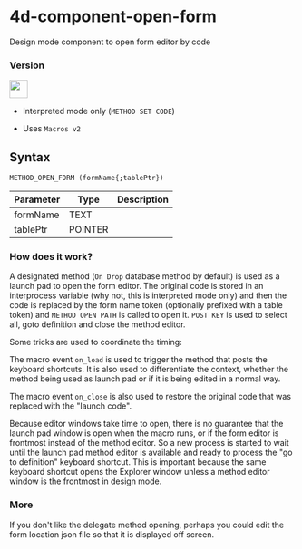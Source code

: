 # 4d-component-open-form
Design mode component to open form editor by code

### Version

<img src="https://cloud.githubusercontent.com/assets/1725068/18940649/21945000-8645-11e6-86ed-4a0f800e5a73.png" width="32" height="32" /> 

* Interpreted mode only (``METHOD SET CODE``)  

* Uses ``Macros v2``

## Syntax

```
METHOD_OPEN_FORM (formName{;tablePtr})
```

Parameter|Type|Description
------------|------------|----
formName|TEXT|
tablePtr|POINTER|

### How does it work?

A designated method (``On Drop`` database method by default) is used as a launch pad to open the form editor. The original code is stored in an interprocess variable (why not, this is interpreted mode only) and then the code is replaced by the form name token (optionally prefixed with a table token) and ``METHOD OPEN PATH`` is called to open it. ``POST KEY`` is used to select all, goto definition and close the method editor.

Some tricks are used to coordinate the timing:

The macro event ``on_load`` is used to trigger the method that posts the keyboard shortcuts. It is also used to differentiate the context, whether the method being used as launch pad or if it is being edited in a normal way. 

The macro event ``on_close`` is also used to restore the original code that was replaced with the "launch code". 

Because editor windows take time to open, there is no guarantee that the launch pad window is open when the macro runs, or if the form editor is frontmost instead of the method editor. So a new process is started to wait until the launch pad method editor is available and ready to process the "go to definition" keyboard shortcut. This is important because the same keyboard shortcut opens the Explorer window unless a method editor window is the frontmost in design mode.

### More

If you don't like the delegate method opening, perhaps you could edit the form location json file so that it is displayed off screen.
